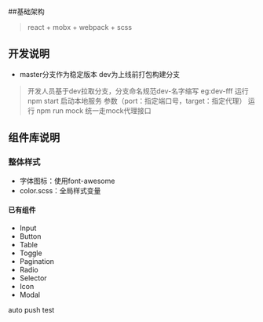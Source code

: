 ##基础架构
>react + mobx + webpack + scss 


## 开发说明

- master分支作为稳定版本  dev为上线前打包构建分支
>开发人员基于dev拉取分支，分支命名规范dev-名字缩写  eg:dev-fff
> 运行 npm start 启动本地服务  参数（port：指定端口号，target：指定代理）
> 运行 npm run mock 统一走mock代理接口

## 组件库说明

### 整体样式
- 字体图标：使用font-awesome
- color.scss：全局样式变量


####  已有组件
- Input
- Button
- Table
- Toggle
- Pagination
- Radio
- Selector
- Icon
- Modal


auto push test